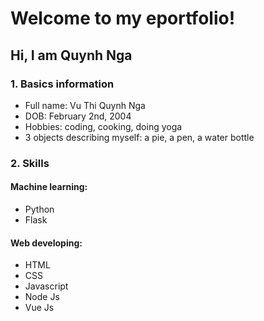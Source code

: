 # Welcome to my eportfolio!
## Hi, I am Quynh Nga
### 1. Basics information
* Full name: Vu Thi Quynh Nga
* DOB: February 2nd, 2004
* Hobbies: coding, cooking, doing yoga
* 3 objects describing myself: a pie, a pen, a water bottle

### 2. Skills
#### Machine learning:
* Python
* Flask

#### Web developing:
* HTML
* CSS
* Javascript
* Node Js
* Vue Js


